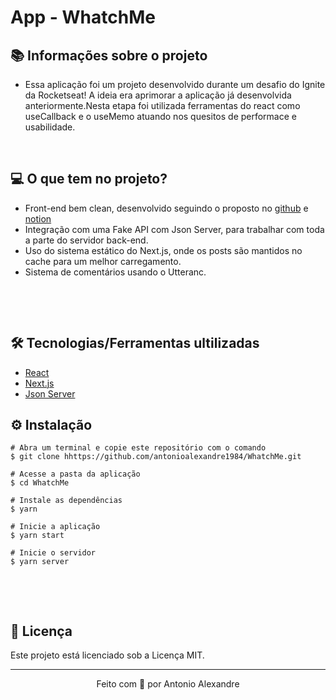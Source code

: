 # App - WhatchMe

## 📚 Informações sobre o projeto

* Essa aplicação foi um projeto desenvolvido durante um desafio do Ignite da Rocketseat! A ideia era aprimorar a aplicação já desenvolvida anteriormente.Nesta etapa foi utilizada ferramentas do react como useCallback e o useMemo atuando nos quesitos de performace e usabilidade.

&nbsp;

## 💻 O que tem no projeto?

* Front-end bem clean, desenvolvido seguindo o proposto no [github](https://github.com/rocketseat-education/ignite-template-otimizando-a-aplicacao) e [notion](https://efficient-sloth-d85.notion.site/Desafio-02-Componentizando-a-aplica-o-b9f0f025c95b437699d0c3115f55b0f1)
* Integração com uma Fake API com Json Server, para trabalhar com toda a parte do servidor back-end.
* Uso do sistema estático do Next.js, onde os posts são mantidos no cache para um melhor carregamento.
* Sistema de comentários usando o Utteranc.

&nbsp;



&nbsp;

## 🛠️ Tecnologias/Ferramentas ultilizadas

* [React](https://pt-br.reactjs.org/E)
* [Next.js](https://nextjs.org/)
* [Json Server](https://github.com/typicode/json-server)


## ⚙️ Instalação
```
# Abra um terminal e copie este repositório com o comando
$ git clone hhttps://github.com/antonioalexandre1984/WhatchMe.git
```

```
# Acesse a pasta da aplicação
$ cd WhatchMe

# Instale as dependências
$ yarn

# Inicie a aplicação
$ yarn start

# Inicie o servidor
$ yarn server
```

&nbsp;



&nbsp;

## 📝 Licença

Este projeto está licenciado sob a Licença MIT.


---

<p align="center">Feito com 💙 por Antonio Alexandre</p>
